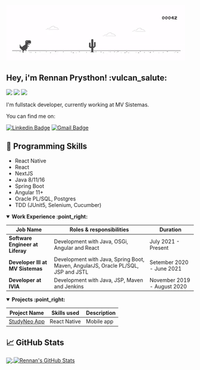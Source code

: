 ![Alt Text](https://github.com/rennanprysthon/rennanprysthon/raw/master/images/gifdino.gif)

<h2> Hey, i'm Rennan Prysthon! :vulcan_salute:</h2>

![](https://img.shields.io/badge/OS-Pop_OS-informational?style=flat&logo=popos&logoColor=white&color=2bbc8a)
![](https://img.shields.io/badge/Editor-VSCode-informational?style=flat&logo=visual-studio-code&logoColor=white&color=2bbc8a)
![](https://img.shields.io/badge/Editor-Intelli-informational?style=flat&logo=intellij-idea&logoColor=white&color=2bbc8a)
 

I'm fullstack developer, currently working at MV Sistemas.

You can find me on:

[![Linkedin Badge](https://img.shields.io/badge/-rennanprysthon-blue?style=flat-square&logo=Linkedin&logoColor=white&link=https://www.linkedin.com/in/rennanprysthon)](https://www.linkedin.com/in/rennanprysthon) [![Gmail Badge](https://img.shields.io/badge/-rennandelcastillo@gmail.com-c14438?style=flat-square&logo=Gmail&logoColor=white&link=mailto:rennandelcastillo@gmail.com)](mailto:rennandelcastillo@gmail.com)

## 🔧 Programming Skills
* React Native
* React
* NextJS
* Java 8/11/16
* Spring Boot
* Angular 11+
* Oracle PL/SQL, Postgres
* TDD (JUnit5, Selenium, Cucumber)

<details open>
<summary><b> Work Experience :point_right: </b></summary>
<table>
  <thead>
    <tr>
      <th>Job Name</th>
      <th>Roles & responsibilities</th>
      <th>Duration</th>
    </tr>
  </thead>
  <tbody>
    <tr>
      <td><b>Software Engineer at Liferay</b></td>
      <td>Development with Java, OSGi, Angular and React</td>
      <td>July 2021 - Present</td>
    </tr>
    <tr>
      <td><b>Developer III at MV Sistemas</b></td>
      <td>Development with Java, Spring Boot, Maven, AngularJS, Oracle PL/SQL, JSP and JSTL</td>
      <td>Setember 2020 - June 2021</td>
    </tr>
    <tr>
      <td><b>Developer at IVIA</b></td>
      <td>Development with Java, JSP, Maven and Jenkins</td>
      <td>November 2019 - August 2020</td>
    </tr>
  </tbody>
</table>
</details>

<details open>
<summary><b> Projects :point_right:</b></summary>
<table>
  <thead>
    <tr>
      <th>Project Name</th>
      <th>Skills used</th>
      <th>Description</th>
    </tr>
  </thead>
  <tbody>
    <tr>
      <td><a href='https://github.com/RennanPrysthon/studyneo-mobile'>StudyNeo App</a></td>
      <td>React Native </td>
      <td>Mobile app </td>
    </tr>
  </tbody>
</table>
</details>

## &#x1f4c8; GitHub Stats

<a href="https://github.com/rennanprysthon">
  <img align="center" src="https://github-readme-stats.vercel.app/api/top-langs/?username=rennanprysthon&hide=css,html&theme=dracula" />
</a>
<a href="https://github.com/rennanprysthon">
  <img align="center" src="https://github-readme-stats.vercel.app/api?username=rennanprysthon&show_icons=true&&theme=dracula" alt="Rennan's GitHub Stats" />
</a>
